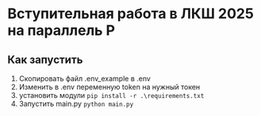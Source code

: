 # Вступительная работа в ЛКШ 2025 на параллель P

## Как запустить
1. Скопировать файл .env_example в .env
2. Изменить в .env переменную token на нужный токен
3. установить модули `pip install -r .\requirements.txt`
4. Запустить main.py `python main.py`